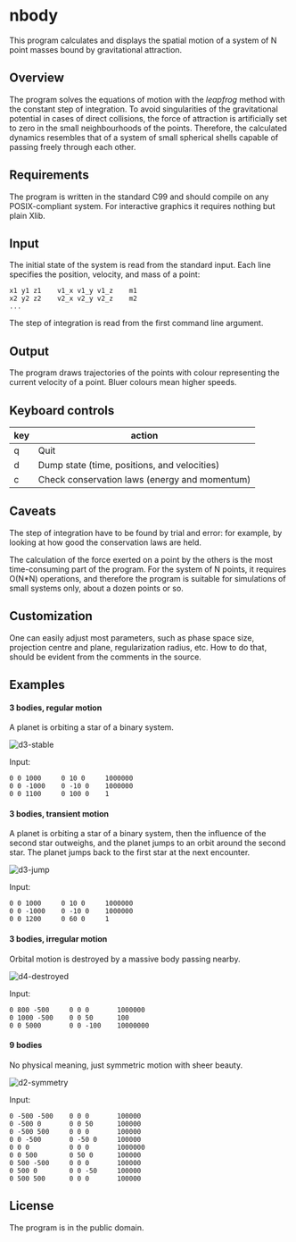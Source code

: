 # nbody
This program calculates and displays the spatial motion of a system of
N point masses bound by gravitational attraction.

## Overview
The program solves the equations of motion with the *leapfrog* method
with the constant step of integration. To avoid singularities of the
gravitational potential in cases of direct collisions, the force of
attraction is artificially set to zero in the small neighbourhoods of
the points. Therefore, the calculated dynamics resembles that of a
system of small spherical shells capable of passing freely through each
other.

## Requirements
The program is written in the standard C99 and should compile on any
POSIX-compliant system. For interactive graphics it requires nothing but
plain Xlib.

## Input
The initial state of the system is read from the standard input. Each
line specifies the position, velocity, and mass of a point:

    x1 y1 z1    v1_x v1_y v1_z    m1
    x2 y2 z2    v2_x v2_y v2_z    m2
    ...

The step of integration is read from the first command line argument.

## Output
The program draws trajectories of the points with colour representing the
current velocity of a point. Bluer colours mean higher speeds.

## Keyboard controls
key | action
----|-------
q   | Quit
d   | Dump state (time, positions, and velocities)
c   | Check conservation laws (energy and momentum)

## Caveats
The step of integration have to be found by trial and error: for
example, by looking at how good the conservation laws are held.

The calculation of the force exerted on a point by the others is the
most time-consuming part of the program. For the system of N points, it
requires O(N*N) operations, and therefore the program is suitable for
simulations of small systems only, about a dozen points or so.

## Customization
One can easily adjust most parameters, such as phase space size,
projection centre and plane, regularization radius, etc. How to do that,
should be evident from the comments in the source.

## Examples
#### 3 bodies, regular motion
A planet is orbiting a star of a binary system.

![d3-stable](https://user-images.githubusercontent.com/29631214/31562119-e9a6d8a4-b062-11e7-849f-773c66905f45.png)

Input:

    0 0 1000     0 10 0     1000000
    0 0 -1000    0 -10 0    1000000
    0 0 1100     0 100 0    1

#### 3 bodies, transient motion
A planet is orbiting a star of a binary system, then the influence of
the second star outweighs, and the planet jumps to an orbit around the
second star. The planet jumps back to the first star at the next
encounter.

![d3-jump](https://user-images.githubusercontent.com/29631214/31562118-e985d23a-b062-11e7-8b1a-d5355ab7e1e3.png)

Input:

    0 0 1000     0 10 0     1000000
    0 0 -1000    0 -10 0    1000000
    0 0 1200     0 60 0     1

#### 3 bodies, irregular motion
Orbital motion is destroyed by a massive body passing nearby.

![d4-destroyed](https://user-images.githubusercontent.com/29631214/31562120-e9c4af6e-b062-11e7-90fa-d83da2bad49b.png)

Input:

    0 800 -500     0 0 0       1000000
    0 1000 -500    0 0 50      100
    0 0 5000       0 0 -100    10000000

#### 9 bodies
No physical meaning, just symmetric motion with sheer beauty.

![d2-symmetry](https://user-images.githubusercontent.com/29631214/31562117-e95994b8-b062-11e7-8cae-6de9ebd4816d.png)

Input:

    0 -500 -500    0 0 0       100000
    0 -500 0       0 0 50      100000
    0 -500 500     0 0 0       100000
    0 0 -500       0 -50 0     100000
    0 0 0          0 0 0       1000000
    0 0 500        0 50 0      100000
    0 500 -500     0 0 0       100000
    0 500 0        0 0 -50     100000
    0 500 500      0 0 0       100000

## License
The program is in the public domain.
